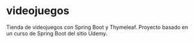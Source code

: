 # videojuegos
Tienda de videojuegos con Spring Boot y Thymeleaf.
Proyecto basado en un curso de Spring Boot del sitio Udemy.
